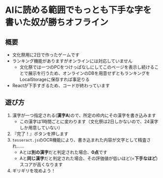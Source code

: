 # AIに読める範囲でもっとも下手な字を書いた奴が勝ちオフライン
## 概要
- 文化祭用に2日で作ったゲームです
- ランキング機能がありますがオンラインには対応していません
  - 文化祭では一つのPCをつけっぱなしにしてこのページを表示し続けることで展示を行うため、オンラインのDBを用意せずともランキングをLocalStorageに保存すれば事足りる
- Reactが下手すぎるため、コードが終わっています

## 遊び方
1. 漢字が一つ指定される(**漢字A**)ので、所定の枠内にその漢字を書き込みます
   - この漢字は1時間ごとに変わります（文化祭は2日しかないので、24漢字しか用意していない）
2. 『完了！』ボタンを押します
3. `tesseract.js`のOCR機能により、書き込まれた内容が文字として精査され……
   - Aとは**別の漢字**だと判定された場合、**0点**です
   - Aと**同じ漢字**だと判定された場合、その評価値が低いほど(=**下手なほど**)スコアが高くなります
4. ギリギリを攻めよう！